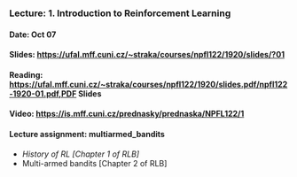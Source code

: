 ### Lecture: 1. Introduction to Reinforcement Learning
#### Date: Oct 07
#### Slides: https://ufal.mff.cuni.cz/~straka/courses/npfl122/1920/slides/?01
#### Reading: https://ufal.mff.cuni.cz/~straka/courses/npfl122/1920/slides.pdf/npfl122-1920-01.pdf,PDF Slides
#### Video: https://is.mff.cuni.cz/prednasky/prednaska/NPFL122/1

#### Lecture assignment: multiarmed_bandits

- *History of RL [Chapter 1 of RLB]*
- Multi-armed bandits [Chapter 2 of RLB]

